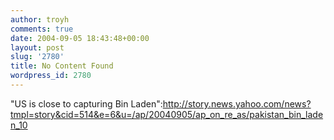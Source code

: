 ```yaml
---
author: troyh
comments: true
date: 2004-09-05 18:43:48+00:00
layout: post
slug: '2780'
title: No Content Found
wordpress_id: 2780
---
```


"US is close to capturing Bin Laden":http://story.news.yahoo.com/news?tmpl=story&cid=514&e=6&u=/ap/20040905/ap_on_re_as/pakistan_bin_laden_10
